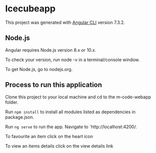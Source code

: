 # Icecubeapp

This project was generated with [Angular CLI](https://github.com/angular/angular-cli) version 7.3.2.

## Node.js

Angular requires Node.js version 8.x or 10.x.

To check your version, run node -v in a terminal/console window.

To get Node.js, go to nodejs.org.

## Process to run this application

Clone this project to your local machine and cd to the m-code-webapp folder.

Run `npm install` to install all modules listed as dependencies in package.json.


Run `ng serve` to run the app. Navigate to `http://localhost:4200/.


To favourite an item click on the heart icon

To view an items details click on the view details link




